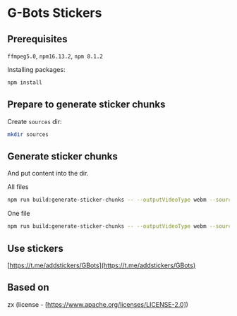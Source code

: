 # G-Bots Stickers

## Prerequisites

`ffmpeg5.0`, `npm16.13.2`, `npm 8.1.2`

Installing packages:

```zsh
npm install
```

## Prepare to generate sticker chunks

Create `sources` dir:

```zsh
mkdir sources
```

## Generate sticker chunks

And put content into the dir.

All files

```zsh
npm run build:generate-sticker-chunks -- --outputVideoType webm --sourceDir sources/ --bitRate 1300 --size 512:512 --only all --fps 24 --playbackRate 1.0
```

One file

```zsh
npm run build:generate-sticker-chunks -- --outputVideoType webm --sourceDir sources/ --bitRate 1300 --size 512:512 --only fight_01 --fps 24 --playbackRate 1.0
```

## Use stickers

[https://t.me/addstickers/GBots](https://t.me/addstickers/GBots)

## Based on

zx (license - [https://www.apache.org/licenses/LICENSE-2.0])